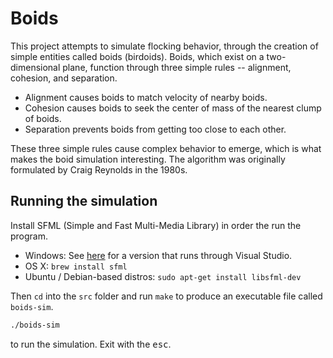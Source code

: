 # Boids

This project attempts to simulate flocking behavior, through the creation of simple entities called boids (birdoids). Boids, which exist on a two-dimensional plane, function through three simple rules -- alignment, cohesion, and separation.

- Alignment causes boids to match velocity of nearby boids.
- Cohesion causes boids to seek the center of mass of the nearest clump of boids.
- Separation prevents boids from getting too close to each other.

These three simple rules cause complex behavior to emerge, which is what makes the boid simulation interesting. The algorithm was originally formulated by Craig Reynolds in the 1980s.

## Running the simulation

Install SFML (Simple and Fast Multi-Media Library) in order the run the program.
- Windows: See [here](https://github.com/chernandez7/Boids) for a version that runs through Visual Studio.
- OS X: `brew install sfml`
- Ubuntu / Debian-based distros: `sudo apt-get install libsfml-dev`

Then `cd` into the `src` folder and run `make` to produce an executable file called `boids-sim`.

```bash
./boids-sim
```

to run the simulation. Exit with the <kbd>esc</kbd>.

